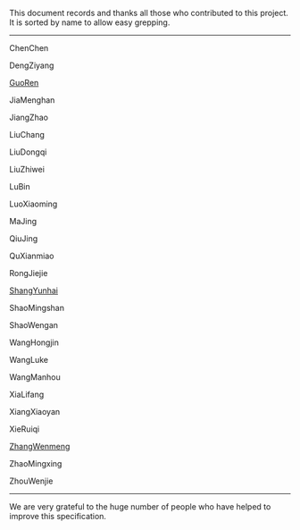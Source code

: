 This document records and thanks all those who contributed to this project.
It is sorted by name to allow easy grepping. 

-------------
ChenChen

DengZiyang

[GuoRen](https://github.com/guoren83)

JiaMenghan

JiangZhao

LiuChang

LiuDongqi

LiuZhiwei

LuBin

LuoXiaoming

MaJing

QiuJing

QuXianmiao

RongJiejie

[ShangYunhai](https://github.com/shangyunhai)

ShaoMingshan

ShaoWengan

WangHongjin

WangLuke

WangManhou

XiaLifang

XiangXiaoyan

XieRuiqi

[ZhangWenmeng](https://github.com/zhangwm-pt)

ZhaoMingxing

ZhouWenjie

----------------
We are very grateful to the huge number of people who have helped to improve this specification.





















